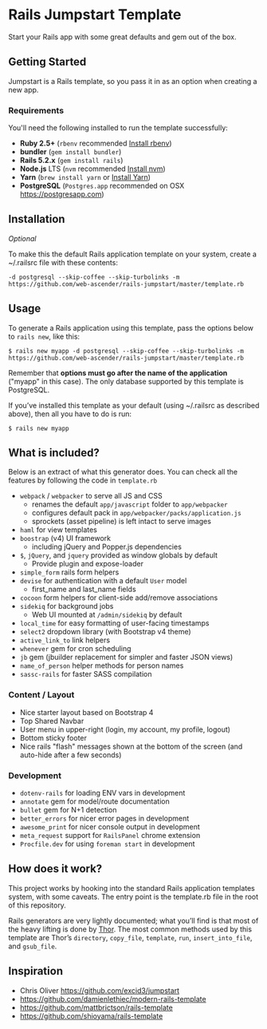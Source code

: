 # Rails Jumpstart Template

Start your Rails app with some great defaults and gem out of the box.

## Getting Started

Jumpstart is a Rails template, so you pass it in as an option when creating a new app.

### Requirements

You'll need the following installed to run the template successfully:

* **Ruby 2.5+**  (`rbenv` recommended [Install rbenv](https://github.com/rbenv/rbenv))
* **bundler**  (`gem install bundler`)
* **Rails 5.2.x** (`gem install rails`)
* **Node.js** LTS (`nvm` recommended [Install nvm](https://github.com/creationix/nvm))
* **Yarn** (`brew install yarn` or [Install Yarn](https://yarnpkg.com/en/docs/install))
* **PostgreSQL** (`Postgres.app` recommended on OSX https://postgresapp.com)

## Installation

*Optional*

To make this the default Rails application template on your system, create a ~/.railsrc file with these contents:

```
-d postgresql --skip-coffee --skip-turbolinks -m https://github.com/web-ascender/rails-jumpstart/master/template.rb
```

## Usage

To generate a Rails application using this template, pass the options below to `rails new`, like this:

```
$ rails new myapp -d postgresql --skip-coffee --skip-turbolinks -m https://github.com/web-ascender/rails-jumpstart/master/template.rb
```

Remember that **options must go after the name of the application** ("myapp" in this case). The only database supported by this template is PostgreSQL.

If you’ve installed this template as your default (using ~/.railsrc as described above), then all you have to do is run:

```
$ rails new myapp
```

## What is included?

Below is an extract of what this generator does. You can check all the features by following the code in `template.rb`

* `webpack` / `webpacker` to serve all JS and CSS
  * renames the default `app/javascript` folder to `app/webpacker`
  * configures default pack in `app/webpacker/packs/application.js`
  * sprockets (asset pipeline) is left intact to serve images
* `haml` for view templates
* `boostrap` (v4) UI framework
  * including jQuery and Popper.js dependencies
* `$`, `jQuery`, and `jquery` provided as window globals by default
  * Provide plugin and expose-loader
* `simple_form` rails form helpers
* `devise` for authentication with a default `User` model
  * first_name and last_name fields
* `cocoon` form helpers for client-side add/remove associations
* `sidekiq` for background jobs
  * Web UI mounted at `/admin/sidekiq` by default
* `local_time` for easy formatting of user-facing timestamps
* `select2` dropdown library (with Bootstrap v4 theme)
* `active_link_to` link helpers
* `whenever` gem for cron scheduling
* `jb` gem (jbuilder replacement for simpler and faster JSON views)
* `name_of_person` helper methods for person names
* `sassc-rails` for faster SASS compilation

### Content / Layout

* Nice starter layout based on Bootstrap 4
* Top Shared Navbar
* User menu in upper-right (login, my account, my profile, logout)
* Bottom sticky footer
* Nice rails "flash" messages shown at the bottom of the screen (and auto-hide after a few seconds)

### Development

* `dotenv-rails` for loading ENV vars in development
* `annotate` gem for model/route documentation
* `bullet` gem for N+1 detection
* `better_errors` for nicer error pages in development
* `awesome_print` for nicer console output in development
* `meta_request` support for `RailsPanel` chrome extension
* `Procfile.dev` for using `foreman start` in development


## How does it work?

This project works by hooking into the standard Rails application templates system, with some caveats. The entry point is the template.rb file in the root of this repository.

Rails generators are very lightly documented; what you’ll find is that most of the heavy lifting is done by [Thor](https://github.com/erikhuda/thor). The most common methods used by this template are Thor’s `directory`, `copy_file`, `template`, `run`, `insert_into_file`, and `gsub_file`.

## Inspiration

* Chris Oliver https://github.com/excid3/jumpstart
* https://github.com/damienlethiec/modern-rails-template
* https://github.com/mattbrictson/rails-template
* https://github.com/shioyama/rails-template